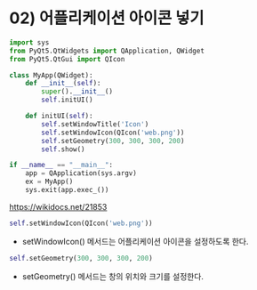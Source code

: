 # 02) 어플리케이션 아이콘 넣기

```python
import sys
from PyQt5.QtWidgets import QApplication, QWidget
from PyQt5.QtGui import QIcon

class MyApp(QWidget):
    def __init__(self):
        super().__init__()
        self.initUI()

    def initUI(self):
        self.setWindowTitle('Icon')
        self.setWindowIcon(QIcon('web.png'))
        self.setGeometry(300, 300, 300, 200)
        self.show()

if __name__ == "__main__":
    app = QApplication(sys.argv)
    ex = MyApp()
    sys.exit(app.exec_())
```

https://wikidocs.net/21853



```python
self.setWindowIcon(QIcon('web.png'))
```

* setWindowIcon() 메서드는 어플리케이션 아이콘을 설정하도록 한다.



```python
self.setGeometry(300, 300, 300, 200)
```

* setGeometry() 메서드는 창의 위치와 크기를 설정한다.